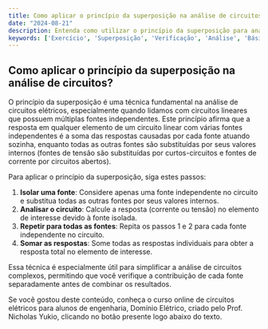 ```yaml
---
title: Como aplicar o princípio da superposição na análise de circuitos?
date: "2024-08-21"
description: Entenda como utilizar o princípio da superposição para analisar circuitos elétricos de forma eficiente.
keywords: ['Exercício', 'Superposição', 'Verificação', 'Análise', 'Básica', 'Transformação', 'Nodal']
---
```


## Como aplicar o princípio da superposição na análise de circuitos?

O princípio da superposição é uma técnica fundamental na análise de circuitos elétricos, especialmente quando lidamos com circuitos lineares que possuem múltiplas fontes independentes. Este princípio afirma que a resposta em qualquer elemento de um circuito linear com várias fontes independentes é a soma das respostas causadas por cada fonte atuando sozinha, enquanto todas as outras fontes são substituídas por seus valores internos (fontes de tensão são substituídas por curtos-circuitos e fontes de corrente por circuitos abertos).

Para aplicar o princípio da superposição, siga estes passos:

1. **Isolar uma fonte**: Considere apenas uma fonte independente no circuito e substitua todas as outras fontes por seus valores internos.
2. **Analisar o circuito**: Calcule a resposta (corrente ou tensão) no elemento de interesse devido à fonte isolada.
3. **Repetir para todas as fontes**: Repita os passos 1 e 2 para cada fonte independente no circuito.
4. **Somar as respostas**: Some todas as respostas individuais para obter a resposta total no elemento de interesse.

Essa técnica é especialmente útil para simplificar a análise de circuitos complexos, permitindo que você verifique a contribuição de cada fonte separadamente antes de combinar os resultados.

Se você gostou deste conteúdo, conheça o curso online de circuitos elétricos para alunos de engenharia, Domínio Elétrico, criado pelo Prof. Nicholas Yukio, clicando no botão presente logo abaixo do texto.